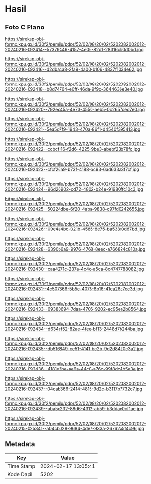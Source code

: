 # Hasil

## Foto C Plano

https://sirekap-obj-formc.kpu.go.id/30f2/pemilu/pdpr/52/02/08/20/02/5202082002012-20240216-092414--57379446-4157-4e06-82d1-28316cb0d0bd.jpg

https://sirekap-obj-formc.kpu.go.id/30f2/pemilu/pdpr/52/02/08/20/02/5202082002012-20240216-092416--d2dbaca8-2fa9-4a00-b106-4837f1034e62.jpg

https://sirekap-obj-formc.kpu.go.id/30f2/pemilu/pdpr/52/02/08/20/02/5202082002012-20240216-092418--b8d74764-e0ff-46da-9f9c-3644636e3e40.jpg

https://sirekap-obj-formc.kpu.go.id/30f2/pemilu/pdpr/52/02/08/20/02/5202082002012-20240216-092420--792ec45a-4e73-4550-aeb5-0c2657ced7e0.jpg

https://sirekap-obj-formc.kpu.go.id/30f2/pemilu/pdpr/52/02/08/20/02/5202082002012-20240216-092421--5ea5d7f9-1943-470a-86f1-d4540f395413.jpg

https://sirekap-obj-formc.kpu.go.id/30f2/pemilu/pdpr/52/02/08/20/02/5202082002012-20240216-092422--ccbcf116-f2d6-4225-9be3-abebf23b78fc.jpg

https://sirekap-obj-formc.kpu.go.id/30f2/pemilu/pdpr/52/02/08/20/02/5202082002012-20240216-092423--cfcf26a9-b73f-4188-bc93-6ad633a3f7cf.jpg

https://sirekap-obj-formc.kpu.go.id/30f2/pemilu/pdpr/52/02/08/20/02/5202082002012-20240216-092424--96d26902-cd72-4802-b24e-91980ffc10c3.jpg

https://sirekap-obj-formc.kpu.go.id/30f2/pemilu/pdpr/52/02/08/20/02/5202082002012-20240216-092425--50224dbe-6f20-4aba-9838-c97fd0242655.jpg

https://sirekap-obj-formc.kpu.go.id/30f2/pemilu/pdpr/52/02/08/20/02/5202082002012-20240216-092426--09e4a4bc-021b-4586-8e75-ba533f0d67bd.jpg

https://sirekap-obj-formc.kpu.go.id/30f2/pemilu/pdpr/52/02/08/20/02/5202082002012-20240216-092428--6390b6a9-9976-4768-8eec-a766824c810a.jpg

https://sirekap-obj-formc.kpu.go.id/30f2/pemilu/pdpr/52/02/08/20/02/5202082002012-20240216-092430--caa4271c-237a-4c4c-a5ca-8c4747788082.jpg

https://sirekap-obj-formc.kpu.go.id/30f2/pemilu/pdpr/52/02/08/20/02/5202082002012-20240216-092431--4c507866-5b5c-4075-8b16-41ea26e7cc3d.jpg

https://sirekap-obj-formc.kpu.go.id/30f2/pemilu/pdpr/52/02/08/20/02/5202082002012-20240216-092433--69380694-7daa-4706-9202-ec95ea2b8564.jpg

https://sirekap-obj-formc.kpu.go.id/30f2/pemilu/pdpr/52/02/08/20/02/5202082002012-20240216-092434--d634ef52-82ae-4fee-bf13-2448d7b244ba.jpg

https://sirekap-obj-formc.kpu.go.id/30f2/pemilu/pdpr/52/02/08/20/02/5202082002012-20240216-092435--db516849-ce51-4141-bc2b-9d2d8420c3a2.jpg

https://sirekap-obj-formc.kpu.go.id/30f2/pemilu/pdpr/52/02/08/20/02/5202082002012-20240216-092436--4181e2be-ae6a-44c0-a76c-99f8dc4b5e3e.jpg

https://sirekap-obj-formc.kpu.go.id/30f2/pemilu/pdpr/52/02/08/20/02/5202082002012-20240216-092437--04cab366-2414-4815-9d2c-b3117b7732c7.jpg

https://sirekap-obj-formc.kpu.go.id/30f2/pemilu/pdpr/52/02/08/20/02/5202082002012-20240216-092439--aba5c232-88d6-4312-ab59-b3ddae0cf1ae.jpg

https://sirekap-obj-formc.kpu.go.id/30f2/pemilu/pdpr/52/02/08/20/02/5202082002012-20240215-025341--a04cb028-9684-4de7-933a-26762a5f4c96.jpg


## Metadata

| Key        | Value               |
| ---------- | ------------------- |
| Time Stamp | 2024-02-17 13:05:41 |
| Kode Dapil | 5202                |



